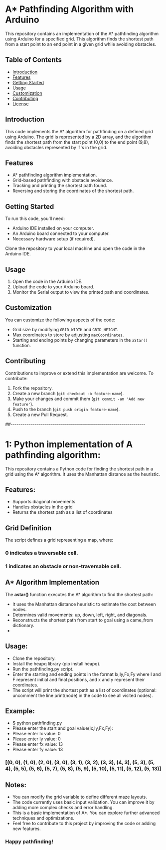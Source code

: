 # A* Pathfinding Algorithm with Arduino

This repository contains an implementation of the A* pathfinding algorithm using Arduino for a specified grid. This algorithm finds the shortest path from a start point to an end point in a given grid while avoiding obstacles.

## Table of Contents

- [Introduction](#introduction)
- [Features](#features)
- [Getting Started](#getting-started)
- [Usage](#usage)
- [Customization](#customization)
- [Contributing](#contributing)
- [License](#license)

## Introduction

This code implements the A* algorithm for pathfinding on a defined grid using Arduino. The grid is represented by a 2D array, and the algorithm finds the shortest path from the start point (0,0) to the end point (9,8), avoiding obstacles represented by '1's in the grid.

## Features

- A* pathfinding algorithm implementation.
- Grid-based pathfinding with obstacle avoidance.
- Tracking and printing the shortest path found.
- Reversing and storing the coordinates of the shortest path.

## Getting Started

To run this code, you'll need:
- Arduino IDE installed on your computer.
- An Arduino board connected to your computer.
- Necessary hardware setup (if required).

Clone the repository to your local machine and open the code in the Arduino IDE.

## Usage

1. Open the code in the Arduino IDE.
2. Upload the code to your Arduino board.
3. Monitor the Serial output to view the printed path and coordinates.

## Customization

You can customize the following aspects of the code:
- Grid size by modifying `GRID_WIDTH` and `GRID_HEIGHT`.
- Max coordinates to store by adjusting `maxCoordinates`.
- Starting and ending points by changing parameters in the `aStar()` function.

## Contributing

Contributions to improve or extend this implementation are welcome. To contribute:
1. Fork the repository.
2. Create a new branch (`git checkout -b feature-name`).
3. Make your changes and commit them (`git commit -am 'Add new feature'`).
4. Push to the branch (`git push origin feature-name`).
5. Create a new Pull Request.

##-------------------------------------------------------------------

# 1: Python implementation of A pathfinding algorithm:
This repository contains a Python code for finding the shortest path in a grid using the A* algorithm. 
It uses the Manhattan distance as the heuristic.

## Features:
  * Supports diagonal movements
  * Handles obstacles in the grid
  * Returns the shortest path as a list of coordinates

## Grid Definition
 The script defines a grid representing a map, where:
 ### 0 indicates a traversable cell.
 ### 1 indicates an obstacle or non-traversable cell.
 
 ## A* Algorithm Implementation
  The __astar()__ function executes the A* algorithm to find the shortest path:
  
  * It uses the Manhattan distance heuristic to estimate the cost between nodes.
  * Determines valid movements: up, down, left, right, and diagonals.
  * Reconstructs the shortest path from start to goal using a came_from dictionary.
  * 
## Usage:
  * Clone the repository.
  * Install the heapq library (pip install heapq).
  * Run the pathfinding.py script.
  * Enter the starting and ending points in the format Ix,Iy,Fx,Fy where I and F represent initial and final positions, and x and y represent their coordinates.
  * The script will print the shortest path as a list of coordinates (optional: uncomment the line print(node) in the code to see all visited nodes).

## Example:
  * $ python pathfinding.py 
  * Please enter the start and goal value(Ix,Iy,Fx,Fy): 
  * Please enter Ix value: 0
  * Please enter Iy value: 0 
  * Please enter fx value: 13 
  * Please enter fy value: 13
    
  ### [(0, 0), (1, 0), (2, 0), (3, 0), (3, 1), (3, 2), (3, 3), (4, 3), (5, 3), (5, 4), (5, 5), (5, 6), (5, 7), (5, 8), (5, 9), (5, 10), (5, 11), (5, 12), (5, 13)]

## Notes:
  * You can modify the grid variable to define different maze layouts.
  * The code currently uses basic input validation. You can improve it by adding more complex checks and error handling.
  * This is a basic implementation of A*. You can explore further advanced techniques and optimizations.
  * Feel free to contribute to this project by improving the code or adding new features.
  
  ### Happy pathfinding!
  
